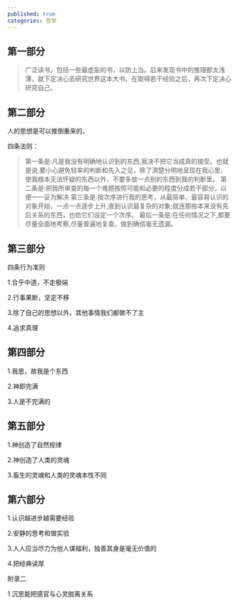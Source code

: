 ```yaml
---
published: true
categories: 哲学
---
```

## 第一部分

> 广泛读书，包括一些最虚妄的书，以防上当。后来发现书中的推理都太浅薄，就下定决心去研究世界这本大书。在取得若干经验之后，再次下定决心研究自己。

## 第二部分

人的思想是可以推倒重来的。

四条法则：

> 第一条是:凡是我没有明确地认识到的东西,我决不把它当成真的接受。也就是说,要小心避免轻率的判断和先入之见，除了清楚分明地呈现在我心里、使我根本无法怀疑的东西以外，不要多放一点别的东西到我的判断里。 第二条是:把我所审查的每一个难题按照可能和必要的程度分成若干部分，以便一一妥为解决 第三条是:按次序进行我的思考，从最简单、最容易认识的对象开始，一点一点逐步上升,直到认识最复杂的对象;就连那些本来没有先后关系的东西，也给它们设定一个次序。 最后一条是:在任何情况之下,都要尽量全面地考察,尽量普遍地复查，做到确信毫无遗漏。

## 第三部分

四条行为准则

1.合乎中道，不走极端

2.行事果断，坚定不移

3.除了自己的思想以外，其他事情我们都做不了主

4.追求真理

## 第四部分

1.我思，故我是个东西

2.神即完满

3.人是不完满的

## 第五部分

1.神创造了自然规律

2.神创造了人类的灵魂

3.畜生的灵魂和人类的灵魂本性不同

## 第六部分

1.认识越进步越需要经验

2.安静的思考和做实验

3.人人应当尽力为他人谋福利，独善其身是毫无价值的

4.把经典读厚

附录二

1.沉思能把感官与心灵脱离关系